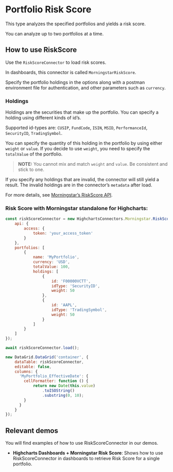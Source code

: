 # Portfolio Risk Score

This type analyzes the specified portfolios and yields a risk score. 

You can analyze up to two portfolios at a time.

## How to use RiskScore

Use the `RiskScoreConnector` to load risk scores.

In dashboards, this connector is called `MorningstarRiskScore`.

Specify the portfolio holdings in the options along with a postman environment
file for authentication, and other parameters such as `currency`.

### Holdings

Holdings are the securities that make up the portfolio. You can specify a 
holding using different kinds of id’s. 

Supported id-types are: `CUSIP`, `FundCode`, `ISIN`, `MSID`, `PerformanceId`,
 `SecurityID`, `TradingSymbol`.

You can specify the quantity of this holding in the portfolio by using either 
`weight` or `value`. If you decide to use `weight`, you need to specify 
the `totalValue` of the portfolio.

> **NOTE:** You cannot mix and match `weight` and `value`. 
Be consistent and stick to one.

If you specify any holdings that are invalid, the connector will still yield 
a result. The invalid holdings are in the connector’s `metadata` after load.

For more details, see [Morningstar’s RiskScore API].

### Risk Score with Morningstar standalone for Highcharts:

```js
const riskScoreConnector = new HighchartsConnectors.Morningstar.RiskScoreConnector({
    api: {
        access: {
            token: 'your_access_token'
        }
    },
    portfolios: [
        {
            name: 'MyPortfolio',
            currency: 'USD',
            totalValue: 100,
            holdings: [
                {
                    id: 'F00000VCTT',
                    idType: 'SecurityID',
                    weight: 50
                },
                {
                    id: 'AAPL',
                    idType: 'TradingSymbol',
                    weight: 50
                }
            ]
        }
    ]
});

await riskScoreConnector.load();

new DataGrid.DataGrid('container', {
    dataTable: riskScoreConnector,
    editable: false,
    columns: {
      'MyPortfolio_EffectiveDate': {
        cellFormatter: function () {
            return new Date(this.value)
                .toISOString()
                .substring(0, 10);
        }
      }
    }
});
```

## Relevant demos

You will find examples of how to use RiskScoreConnector in our demos.

- **Highcharts Dashboards + Morningstar Risk Score**: Shows how to use 
RiskScoreConnector in dashboards to retrieve Risk Score for a single portfolio.

[Morningstar’s RiskScore API]: https://developer.morningstar.com/direct-web-services/documentation/api-reference/portfolio-analysis-apacemea/risk-score